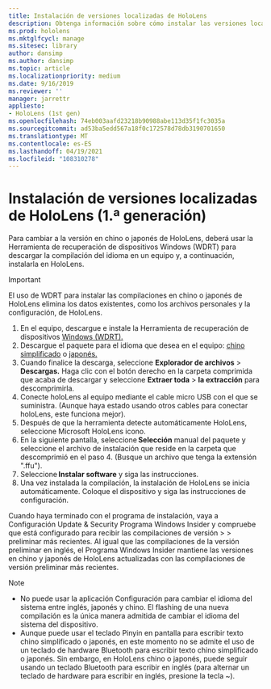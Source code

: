```yaml
---
title: Instalación de versiones localizadas de HoloLens
description: Obtenga información sobre cómo instalar las versiones localizadas de HoloLens (1.ª generación), incluidas las versiones en chino y japonés.
ms.prod: hololens
ms.mktglfcycl: manage
ms.sitesec: library
author: dansimp
ms.author: dansimp
ms.topic: article
ms.localizationpriority: medium
ms.date: 9/16/2019
ms.reviewer: ''
manager: jarrettr
appliesto:
- HoloLens (1st gen)
ms.openlocfilehash: 74eb003aafd23218b90988abe113d35f1fc3035a
ms.sourcegitcommit: ad53ba5edd567a18f0c172578d78db3190701650
ms.translationtype: MT
ms.contentlocale: es-ES
ms.lasthandoff: 04/19/2021
ms.locfileid: "108310278"
---
```

# <a name="install-localized-versions-of-hololens-1st-gen"></a>Instalación de versiones localizadas de HoloLens (1.ª generación)

Para cambiar a la versión en chino o japonés de HoloLens, deberá usar la Herramienta de recuperación de dispositivos Windows (WDRT) para descargar la compilación del idioma en un equipo y, a continuación, instalarla en HoloLens.

> [!IMPORTANT]
> El uso de WDRT para instalar las compilaciones en chino o japonés de HoloLens elimina los datos existentes, como los archivos personales y la configuración, de HoloLens. 

1. En el equipo, descargue e instale la Herramienta de recuperación de dispositivos [Windows (WDRT).](https://support.microsoft.com/help/12379)
1. Descargue el paquete para el idioma que desea en el equipo: [chino simplificado](https://aka.ms/hololensdownload-ch) o [japonés.](https://aka.ms/hololensdownload-jp)
1. Cuando finalice la descarga, seleccione **Explorador de archivos**  >  **Descargas.** Haga clic con el botón derecho en la carpeta comprimida que acaba de descargar y seleccione **Extraer toda**  >  **la extracción** para descomprimirla.
1. Conecte holoLens al equipo mediante el cable micro USB con el que se suministra. (Aunque haya estado usando otros cables para conectar holoLens, este funciona mejor).
1. Después de que la herramienta detecte automáticamente HoloLens, seleccione Microsoft HoloLens icono.
1. En la siguiente pantalla, seleccione **Selección** manual del paquete y seleccione el archivo de instalación que reside en la carpeta que   descomprimió en el paso 4. (Busque un archivo que tenga la extensión ".ffu"). 
1. Seleccione **Instalar software** y siga las instrucciones. 
1. Una vez instalada la compilación, la instalación de HoloLens se inicia automáticamente. Coloque el dispositivo y siga las instrucciones de configuración. 

Cuando haya terminado con el programa de instalación, vaya a Configuración Update & Security Programa Windows Insider y compruebe que está configurado para recibir las compilaciones de versión  >    >  preliminar más recientes. Al igual que las compilaciones de la versión preliminar en inglés, el Programa Windows Insider mantiene las versiones en chino y japonés de HoloLens actualizadas con las compilaciones de versión preliminar más recientes.

> [!NOTE]
>  
> - No puede usar la aplicación Configuración para cambiar el idioma del sistema entre inglés, japonés y chino. El flashing de una nueva compilación es la única manera admitida de cambiar el idioma del sistema del dispositivo.
> - Aunque puede usar el teclado Pinyin en pantalla para escribir texto chino simplificado o japonés, en este momento no se admite el uso de un teclado de hardware Bluetooth para escribir texto chino simplificado o japonés.  Sin embargo, en HoloLens chino o japonés, puede seguir usando un teclado Bluetooth para escribir en inglés (para alternar un teclado de hardware para escribir en inglés, presione la tecla ~).
